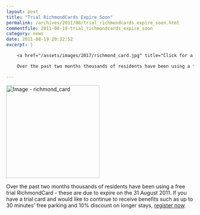 ```yaml
---
layout: post
title: "Trial RichmondCards Expire Soon"
permalink: /archives/2011/08/trial_richmondcards_expire_soon.html
commentfile: 2011-08-19-trial_richmondcards_expire_soon
category: news
date: 2011-08-19 20:32:52
excerpt: |

    <a href="/assets/images/2017/richmond_card.jpg" title="Click for a larger image"><img src="/assets/images/2017/richmond_card-thumb.jpg" width="150" alt="Image - richmond_card"  class="photo right"/></a>

    Over the past two months thousands of residents have been using a free trial RichmondCard - these are due to expire on the 31 August 2011. If you have a trial card and would like to continue to receive benefits such as up to 30 minutes' free parking and 10% discount on longer stays, <a href="http://www.richmond.gov.uk/home/transport_and_streets/motor_vehicles_roads_and_parking/parking/parking_meters/richmondcard.htm">register now</a>

---
```


<a href="/assets/images/2017/richmond_card.jpg" title="Click for a larger image"><img src="/assets/images/2017/richmond_card-thumb.jpg" width="250" alt="Image - richmond_card"  class="photo right"/></a>

Over the past two months thousands of residents have been using a free trial RichmondCard - these are due to expire on the 31 August 2011. If you have a trial card and would like to continue to receive benefits such as up to 30 minutes' free parking and 10% discount on longer stays, [register now](http://www.richmond.gov.uk/home/transport_and_streets/motor_vehicles_roads_and_parking/parking/parking_meters/richmondcard.htm).
